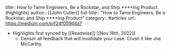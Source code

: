 title:: How to Tame Engineers, Be a Rockstar, and Ship ****Ing Product (highlights)
author:: [[John Cutler]]
full-title:: "How to Tame Engineers, Be a Rockstar, and Ship ****Ing Product"
category:: #articles
url:: https://medium.com/p/f24f059d4a7

- Highlights first synced by [[Readwise]] [[Nov 18th, 2022]]
	- Censor all feedback that will invalidate your case. Crush it like Joe McCarthy.